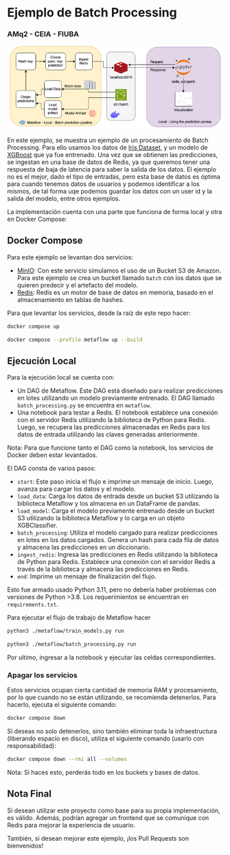 # Ejemplo de Batch Processing
### AMq2 - CEIA - FIUBA

![Diagrama de servicios](redis_batch.png)

En este ejemplo, se muestra un ejemplo de un procesamiento de Batch Processing. Para ello usamos los datos de [Iris 
Dataset](https://scikit-learn.org/stable/auto_examples/datasets/plot_iris_dataset.html), y un modelo de 
[XGBoost](https://xgboost.readthedocs.io/en/stable/) que ya fue entrenado. Una vez que se obtienen las predicciones, 
se ingestan en una base de datos de Redis, ya que queremos tener una respuesta de baja de latencia para saber la salida
de los datos. El ejemplo no es el mejor, dado el tipo de entradas, pero esta base de datos es óptima para cuando 
tenemos datos de usuarios y podemos identificar a los mismos, de tal forma uqe podemos guardar los datos con un user id
y la salida del modelo, entre otros ejemplos.

La implementación cuenta con una parte que funciona de forma local y otra en Docker Compose:

## Docker Compose

Para este ejemplo se levantan dos servicios:

- [MinIO](https://min.io/): Con este servicio simulamos el uso de un Bucket S3 de Amazon. Para este ejemplo se crea un
bucket llamado `batch` con los datos que se quieren predecir y el artefacto del modelo. 
- [Redis](https://redis.io/): Redis es un motor de base de datos en memoria, basado en el almacenamiento en tablas de 
hashes.

Para que levantar los servicios, desde la raíz de este repo hacer:

```bash
docker compose up
```
                                    

```bash
docker compose --profile metaflow up --build        
```                                                 


## Ejecución Local

Para la ejecución local se cuenta con:

- Un DAG de Metaflow. Este DAG está diseñado para realizar predicciones en lotes utilizando un modelo previamente 
entrenado. El DAG llamado `batch_processing.py` se encuentra en `metaflow`.
- Una notebook para testar a Redis. El notebook establece una conexión con el servidor Redis utilizando la biblioteca 
de Python para Redis. Luego, se recupera las predicciones almacenadas en Redis para los datos de entrada utilizando 
las claves generadas anteriormente.

Nota: Para que funcione tanto el DAG como la notebook, los servicios de Docker deben estar levantados.

El DAG consta de varios pasos:

- `start`: Este paso inicia el flujo e imprime un mensaje de inicio. Luego, avanza para cargar los datos y el modelo.
- `load_data`: Carga los datos de entrada desde un bucket S3 utilizando la biblioteca Metaflow y los almacena en un 
DataFrame de pandas.
- `load_model`: Carga el modelo previamente entrenado desde un bucket S3 utilizando la biblioteca Metaflow y lo carga 
en un objeto XGBClassifier.
- `batch_processing`: Utiliza el modelo cargado para realizar predicciones en lotes en los datos cargados. Genera un 
hash para cada fila de datos y almacena las predicciones en un diccionario.
- `ingest_redis`: Ingresa las predicciones en Redis utilizando la biblioteca de Python para Redis. Establece una 
conexión con el servidor Redis a través de la biblioteca y almacena las predicciones en Redis.
- `end`: Imprime un mensaje de finalización del flujo.

Esto fue armado usado Python 3.11, pero no debería haber problemas con versiones de Python >3.8. Los requerimientos
se encuentran en `requirements.txt`. 

Para ejecutar el flujo de trabajo de Metaflow hacer

```bash
python3 ./metaflow/train_models.py run
```

```bash
python3 ./metaflow/batch_processing.py run
```

Por ultimo, ingresar a la notebook y ejecutar las celdas correspondientes.



### Apagar los servicios

Estos servicios ocupan cierta cantidad de memoria RAM y procesamiento, por lo que cuando no se están utilizando, se 
recomienda detenerlos. Para hacerlo, ejecuta el siguiente comando:

```bash
docker compose down
```

Si deseas no solo detenerlos, sino también eliminar toda la infraestructura (liberando espacio en disco), 
utiliza el siguiente comando (usarlo con responsabilidad):

```bash
docker compose down --rmi all --volumes
```

Nota: Si haces esto, perderás todo en los buckets y bases de datos.

## Nota Final

Si desean utilizar este proyecto como base para su propia implementación, es válido. 
Además, podrían agregar un frontend que se comunique con Redis para mejorar la experiencia 
de usuario.

También, si desean mejorar este ejemplo, ¡los Pull Requests son bienvenidos!
